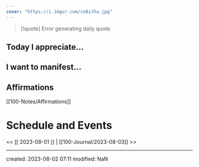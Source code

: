 ```yaml
---
cover: "https://i.imgur.com/ce8zJha.jpg"
---
```




>[!quote] Error generating daily quote

## Today I appreciate...


## I want to manifest...


## Affirmations
[[100-Notes/Affirmations]]













# Schedule and Events




<< [[ 2023-08-01 ]] | [[100-Journal/2023-08-03]] >>

---
created: 2023-08-02 07:11
modified: NaN

 